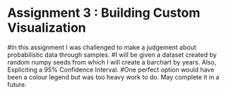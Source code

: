 # Assignment 3 : Building Custom Visualization

  #In this assignment I was challenged to make a judgement about probabilistic data through samples. 
  #I will be given a dataset created by random numpy seeds from which I will create a barchart by years. Also, Expliciting a 95% Confidence Interval.
  #One perfect option would have been a colour legend but was too heavy work to do. May complete it in a future. 
